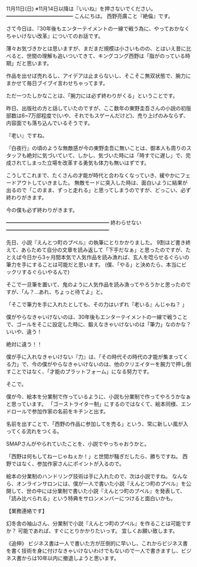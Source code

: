 11月11日(日) ※11月14日以降は『いいね』を押さないでください。
━━━━━━━━━━━━━
こんにちは。
西野亮廣こと『絶倫』です。

さて今日は、『30年後もエンターテイメントの一線で戦う為に、やっておかなくちゃいけない改革』についてのお話です。

薄々お気づきかとは思いますが、まだまだ規模は小さいものの、とはいえ昔に比べると、世間の理解も追いついてきて、キングコング西野は「脂がのっている時期」だと思います。

作品を出せば売れるし、アイデアは止まらないし、そこそこ無双状態で、腕力にまかせて毎日ブイブイ言わせちゃってます。

ただ一つたしかなことは、「腕力には必ず終わりがくる」ということです。

昨日、出版社の方と話していたのですが、ここ数年の東野圭吾さんの小説の初版部数は6~7万部程度で(いや、それでもスゲーんだけど)、売り上げのみならず、内容面でも落ち込んでいるそうです。

『老い』ですね。

『白夜行』の頃のような無敵感が今の東野圭吾に無いことは、御本人も周りのスタッフも絶対に気づいていて、しかし、気づいた時には「時すでに遅し」で、完成されてしまった立場を改革する勇気も体力も無いはずです。

こうしてこれまで、たくさんの才能が時代と合わなくなっていき、緩やかにフェードアウトしていきました。
無敵モードに突入した時は、面白いように結果が出るので「このまま、ずっと走れる」と思ってしまうのですが、どっこい、必ず終わりがきます。

今の僕も必ず終わりがきます。

━━━━━━━━━━━━━━━━━━━━
終わらせない
━━━━━━━━━━━━━━━━━━━━

先日、小説『えんとつ町のプペル』の執筆にとりかかりました。
9割ほど書き終えて、あらためて自分の文章を読み返して「下手だなぁ」と思ったのですが、たとえば今日から3ヶ月間本気で人気作品を読み漁れば、玄人を唸らせるぐらいの筆力を手にすることは可能だと思います。
(僕、「やる」と決めたら、本当にビックリするぐらいやるんで)

そこで一旦筆を置いて、鬼のように人気作品を読み漁ってやろうかと思ったのですが、「ん？…あれ、ちょっと待てよ」と。

「そこで筆力を手に入れたとしても、その力はいずれ『老いる』んじゃね？ 」

僕がやらなきゃいけないのは、30年後もエンターテイメントの一線で戦うことで、ゴールをそこに設定した時に、鍛えなきゃいけないのは「筆力」なのかな？ いいや、違う！

絶対に違う！！

僕が手に入れなきゃいけない『力』は、「その時代その時代の才能が集まってくる力」で、今の僕がやらなきゃいけないのは、他のクリエイターを腕力で押し倒すことではなく、「才能のプラットフォーム」になる努力です。

そこで。

僕が今、絵本を分業制で作っているように、小説も分業制で作ってやろうかなぁと思っています。
「ゴーストライター制」にするのではなくて、絵本同様、エンドロールで参加作家の名前をキチンと出す。

名前を出すことで、「西野の作品に参加してを売る」という、常に新しい風が入ってくる流れをつくる。

SMAPさんがやられていたことを、小説でやっちゃおうかと。

「西野は何もしてねーじゃねぇか！」と世間が騒ぎだしたら、勝ちですね。
西野ではなく、参加作家さんにポイントが入るので。

絵本の分業制のハンドリング技術は手に入れたので、次は小説ですね。
なんなら、オンラインサロンには、僕が一人で書いた小説『えんとつ町のプペル』を公開して、世の中には分業制で書いた小説『えんとつ町のプペル』を発表して、「読み比べられる」という特典をサロンメンバーにつけると面白いかも。

【業務連絡です】

幻冬舎の袖山さん、分業制で小説『えんとつ町のプペル』を作ることは可能ですか？
可能であれば、すぐにとりかかりたいっす。
宜しくお願い致します。

《追伸》
ビジネス書は一人で書いた方が圧倒的に早いし、これからビジネス書を書く技術を身に付けなきゃいけないわけでもないので一人で書きますし、ビジネス書からは10年以内に撤退しようと思います。
